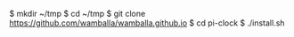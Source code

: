 $ mkdir ~/tmp
$ cd ~/tmp
$ git clone https://github.com/wamballa/wamballa.github.io
$ cd pi-clock
$ ./install.sh
